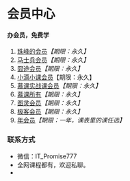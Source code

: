 # 会员中心

#### 办会员，免费学 

1.  [珠峰的会员](./珠峰.md)*【期限：永久】*
2.  [马士兵会员](./马士兵.md)*【期限：永久】*
3.  [囧途会员](./程序员在囧途.md)*【期限：永久】*
4.  [小滴小课会员](./小滴课堂.md)【期限：永久】
5.  [慕课实战课会员](./慕课网.md)*【期限：永久】*
6.  [慕课所有](./慕课网.md)*【期限：永久】*
7.  [图灵会员](./图灵.md)*【期限：永久】*
8.  [极客会员](./极客时间.md)*【期限：永久】*
10.  [年会员](./资源列表首页.md)*【期限：一年，课表里的课任选】*

### **联系方式**
- 微信：IT_Promise777
- 全网课程都有，欢迎私聊。
-  